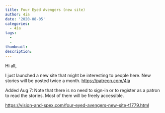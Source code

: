```yaml
---
title: Four Eyed Avengers (new site)
author: 4ia
date: '2020-08-05'
categories:
  - 4ia
tags:
  - 
  - 
thumbnail: 
description: 
---
```


Hi all,

I just launched a new site that might be interesting to people here. New stories will be posted twice a month. https://patreon.com/4ia

Added Aug 7: Note that there is no need to sign-in or to register as a patron to read the stories. Most of them will be freely accessible.

https://vision-and-spex.com/four-eyed-avengers-new-site-t1779.html
